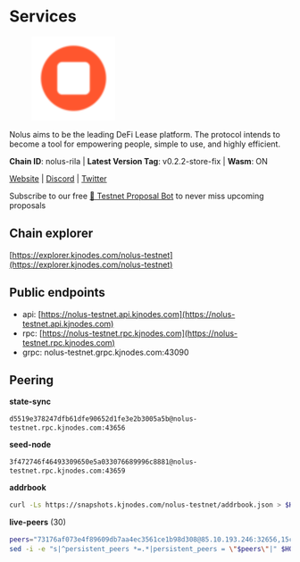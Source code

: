 # Services

<figure><img src="https://raw.githubusercontent.com/kj89/cosmos-images/main/logos/nolus.png" width="150" alt=""><figcaption></figcaption></figure>

Nolus aims to be the leading DeFi Lease platform. The protocol  intends to become a tool for empowering people, simple to use, and highly efficient.

**Chain ID**: nolus-rila | **Latest Version Tag**: v0.2.2-store-fix | **Wasm**: ON

[Website](https://www.nolus.io) | [Discord](https://discord.gg/nolus-protocol) | [Twitter](https://twitter.com/NolusProtocol)



Subscribe to our free [🤖 Testnet Proposal Bot](https://t.me/kjnodes_testnet_proposal_bot) to never miss upcoming proposals


## Chain explorer
[https://explorer.kjnodes.com/nolus-testnet](https://explorer.kjnodes.com/nolus-testnet)

## Public endpoints

* api: [https://nolus-testnet.api.kjnodes.com](https://nolus-testnet.api.kjnodes.com)
* rpc: [https://nolus-testnet.rpc.kjnodes.com](https://nolus-testnet.rpc.kjnodes.com)
* grpc: nolus-testnet.grpc.kjnodes.com:43090

## Peering

**state-sync**

```text
d5519e378247dfb61dfe90652d1fe3e2b3005a5b@nolus-testnet.rpc.kjnodes.com:43656
```

**seed-node**

```text
3f472746f46493309650e5a033076689996c8881@nolus-testnet.rpc.kjnodes.com:43659
```

**addrbook**
```bash
curl -Ls https://snapshots.kjnodes.com/nolus-testnet/addrbook.json > $HOME/.nolus/config/addrbook.json
```

**live-peers** (30)
```bash
peers="73176af073e4f89609db7aa4ec3561ce1b98d308@85.10.193.246:32656,15cd61c8528611d1192ee06578cd6f5054645a0e@46.101.115.206:55666,79eea22837193c2b8e4d9ad1c633486f30faaa1c@144.76.27.79:56656,38e75806248cd215e1e71d94e3db8c08bcf87702@95.214.55.138:27656,46e87e63ebfb628613a7c33ff69946ebd45fa510@176.99.142.180:36656,2c0ff6e5f30189559ad336a1eb17ae48fcacc8ee@95.216.14.58:61456,b7d04a32d5c0e9b7e1095c4d81f5bebfd03138db@65.108.8.28:61456,8b0b427b4567a7a66f05fab1146ee97b52ad7958@93.189.30.119:26656,b19bd98f29fefc0c78e6b16b02e652a2148d3bfe@91.223.3.144:26556,85fa33f8bac6dd4d7e8aa6dff5c8eb8d9019128e@24.207.176.67:26776,d71f6a702561b08023810464a96668045dbabd9e@95.214.55.25:26656,b0fa31de7a29b92b4c910cbafb2789626a1db8a9@65.108.9.164:20756,228b1139c787fcb02358d99db748119123cf08c0@65.109.65.163:20756,55efbf3711e104ada09b4dadba5890ea2a96d4b7@65.109.116.204:20756,7042490bf1526d8c61c43ffe4d700388b73b905f@65.108.192.123:35656,03ec7af23216082eeccc690b7bdcbe497bf2dcf8@136.243.88.91:9000,fcb82df30d2056c3af024fb389e173d683fe8229@65.108.105.48:19756,56cee116ac477689df3b4d86cea5e49cfb450dda@54.246.232.38:26656,e6e48680fa62c03bed242c52eb21d3cbe44a6752@46.8.210.144:26856,d95efc810d8519321816047670b3032db07ac6ee@91.229.245.219:26656,d5519e378247dfb61dfe90652d1fe3e2b3005a5b@65.109.68.190:43656,c86c29f1118891b1543c14f5833e6f26e9231a10@213.246.39.53:36656,37cbd04b4608dc4b83aa4b755c6b2f3e90b4ca13@149.102.140.94:26656,2e146ac9281e3797cbe1ad053e5ce6046b972c15@65.109.140.29:37656,b04b320e306ccd38b3da4d5ebc8099ceff452c65@178.63.8.245:61456,60c57c5b7215c84260249768cf66ae550142af9f@141.98.169.25:26656,003a270b5085d8c14a075abc1ac3699f34161e49@185.248.24.224:37656,646d17dc6126bfe79eaeb2b95964323f198c9d3c@65.109.53.60:28656,e4b7228ccadf3180e6e323aa4c0c97946ac054dc@65.109.112.20:11134,dba152eadb37e427969c2bd8b6a31e930879f571@152.70.188.61:26656"
sed -i -e "s|^persistent_peers *=.*|persistent_peers = \"$peers\"|" $HOME/.nolus/config/config.toml
```
